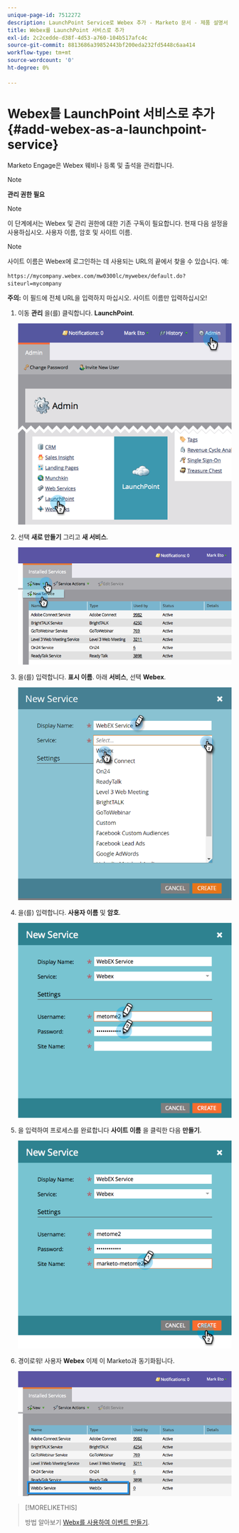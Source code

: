 ```yaml
---
unique-page-id: 7512272
description: LaunchPoint Service로 Webex 추가 - Marketo 문서 - 제품 설명서
title: Webex를 LaunchPoint 서비스로 추가
exl-id: 2c2cedde-d38f-4d53-a760-104b517afc4c
source-git-commit: 8813686a39852443bf200eda232fd5448c6aa414
workflow-type: tm+mt
source-wordcount: '0'
ht-degree: 0%

---
```


# Webex를 LaunchPoint 서비스로 추가 {#add-webex-as-a-launchpoint-service}

Marketo Engage은 Webex 웨비나 등록 및 출석을 관리합니다.

>[!NOTE]
>
>**관리 권한 필요**

>[!NOTE]
>
>이 단계에서는 Webex 및 관리 권한에 대한 기존 구독이 필요합니다. 현재 다음 설정을 사용하십시오. 사용자 이름, 암호 및 사이트 이름.

>[!NOTE]
>
>사이트 이름은 Webex에 로그인하는 데 사용되는 URL의 끝에서 찾을 수 있습니다. 예:
>
>`https://mycompany.webex.com/mw0300lc/mywebex/default.do?siteurl=mycompany`
>
>**주의:** 이 필드에 전체 URL을 입력하지 마십시오. 사이트 이름만 입력하십시오!

1. 이동 **관리** 을(를) 클릭합니다. **LaunchPoint**.

   ![](assets/image2015-4-23-11-3a20-3a43.png)

1. 선택 **새로 만들기** 그리고 **새 서비스**.

   ![](assets/webex-new-service.png)

1. 을(를) 입력합니다. **표시 이름**. 아래 **서비스**, 선택 **Webex**.

   ![](assets/new-service-webex.png)

1. 을(를) 입력합니다. **사용자 이름** 및 **암호**.

   ![](assets/image2015-4-24-18-3a56-3a56.png)

1. 을 입력하여 프로세스를 완료합니다 **사이트 이름** 을 클릭한 다음 **만들기**.

   ![](assets/image2015-4-24-18-3a58-3a43.png)

1. 경이로워! 사용자 **Webex** 이제 이 Marketo과 동기화됩니다.

   ![](assets/webex.png)

>[!MORELIKETHIS]
>
>방법 알아보기 [Webx를 사용하여 이벤트 만들기](/help/marketo/product-docs/demand-generation/events/create-an-event/create-an-event-with-webex.md).
